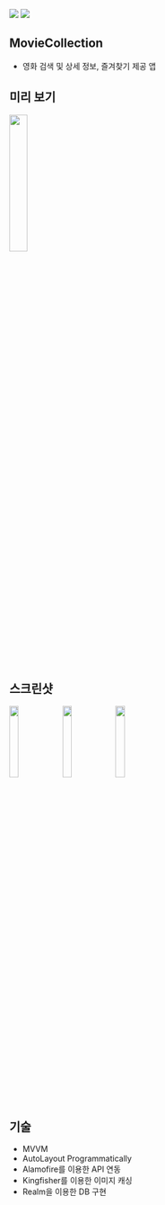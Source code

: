 <img src=https://img.shields.io/badge/Swift-5.5-orange.svg> <img src=https://img.shields.io/badge/iOS-15.0+-blue>

## MovieCollection
- 영화 검색 및 상세 정보, 즐겨찾기 제공 앱

## 미리 보기
<img src="https://user-images.githubusercontent.com/68800789/164008703-a6cf5bee-55b3-436a-a5bd-1874936f667a.gif" width=25%>

## 스크린샷
<img src="https://user-images.githubusercontent.com/68800789/164009364-8b918367-2047-42e7-b9f9-f965b2bd9af2.png" width=18%> <img src="https://user-images.githubusercontent.com/68800789/164008741-8cd78930-4c45-428b-96bd-e0a6e10ae7a8.png" width=18%> <img src="https://user-images.githubusercontent.com/68800789/164008743-d0347662-acf5-46da-9a50-447bd8cae765.png" width=18%>

## 기술
- MVVM
- AutoLayout Programmatically
- Alamofire를 이용한 API 연동
- Kingfisher를 이용한 이미지 캐싱
- Realm을 이용한 DB 구현
